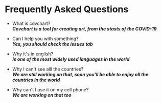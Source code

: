 # Frequently Asked Questions
- What is covchart?  
***Covchart is a tool for creating art, from the stasts of the COVID-19***

- Can I help you with something?  
***Yes, you should check the issues tab***

- Why it's in english?  
***Is one of the most widely used languages in the world***

- Why I can't see alll the countries?  
***We are still working on that, soon you'll be able to enjoy all the countries in the world***

- Why can't I use it on my cell phone?  
***We are working on that too***
